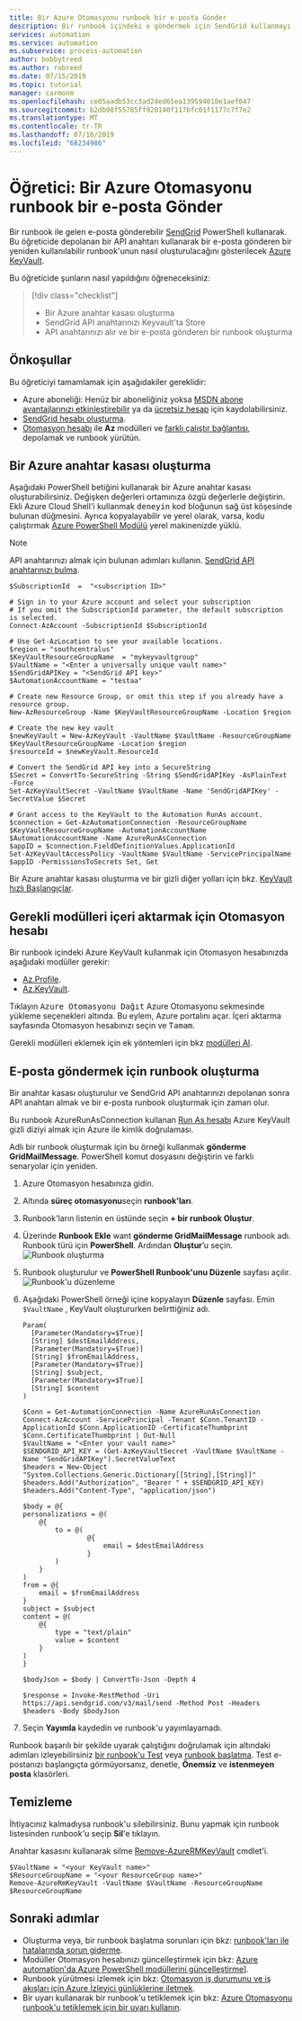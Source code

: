 ```yaml
---
title: Bir Azure Otomasyonu runbook bir e-posta Gönder
description: Bir runbook içindeki e göndermek için SendGrid kullanmayı öğrenin.
services: automation
ms.service: automation
ms.subservice: process-automation
author: bobbytreed
ms.author: robreed
ms.date: 07/15/2019
ms.topic: tutorial
manager: carmonm
ms.openlocfilehash: ce05aadb53cc3ad24ed65ea139594010e1aef047
ms.sourcegitcommit: b2db98f55785ff920140f117bfc01f1177c7f7e2
ms.translationtype: MT
ms.contentlocale: tr-TR
ms.lasthandoff: 07/16/2019
ms.locfileid: "68234986"
---
```

# <a name="tutorial-send-an-email-from-an-azure-automation-runbook"></a>Öğretici: Bir Azure Otomasyonu runbook bir e-posta Gönder

Bir runbook ile gelen e-posta gönderebilir [SendGrid](https://sendgrid.com/solutions) PowerShell kullanarak. Bu öğreticide depolanan bir API anahtarı kullanarak bir e-posta gönderen bir yeniden kullanılabilir runbook'unun nasıl oluşturulacağını gösterilecek [Azure KeyVault](/azure/key-vault/).

Bu öğreticide şunların nasıl yapıldığını öğreneceksiniz:

> [!div class="checklist"]
>
> * Bir Azure anahtar kasası oluşturma
> * SendGrid API anahtarınızı Keyvault'ta Store
> * API anahtarınızı alır ve bir e-posta gönderen bir runbook oluşturma

## <a name="prerequisites"></a>Önkoşullar

Bu öğreticiyi tamamlamak için aşağıdakiler gereklidir:

* Azure aboneliği: Henüz bir aboneliğiniz yoksa [MSDN abone avantajlarınızı etkinleştirebilir](https://azure.microsoft.com/pricing/member-offers/msdn-benefits-details/) ya da [ücretsiz hesap](https://azure.microsoft.com/free/?WT.mc_id=A261C142F) için kaydolabilirsiniz.
* [SendGrid hesabı oluşturma](/azure/sendgrid-dotnet-how-to-send-email#create-a-sendgrid-account).
* [Otomasyon hesabı](automation-offering-get-started.md) ile **Az** modülleri ve [farklı çalıştır bağlantısı](automation-create-runas-account.md), depolamak ve runbook yürütün.

## <a name="create-an-azure-keyvault"></a>Bir Azure anahtar kasası oluşturma

Aşağıdaki PowerShell betiğini kullanarak bir Azure anahtar kasası oluşturabilirsiniz. Değişken değerleri ortamınıza özgü değerlerle değiştirin. Ekli Azure Cloud Shell'i kullanmak <kbd>deneyin</kbd> kod bloğunun sağ üst köşesinde bulunan düğmesini. Ayrıca kopyalayabilir ve yerel olarak, varsa, kodu çalıştırmak [Azure PowerShell Modülü](/powershell/azure/install-az-ps) yerel makinenizde yüklü.

> [!NOTE]
> API anahtarınızı almak için bulunan adımları kullanın. [SendGrid API anahtarınızı bulma](/azure/sendgrid-dotnet-how-to-send-email#to-find-your-sendgrid-api-key).

```azurepowershell-interactive
$SubscriptionId  =  "<subscription ID>"

# Sign in to your Azure account and select your subscription
# If you omit the SubscriptionId parameter, the default subscription is selected.
Connect-AzAccount -SubscriptionId $SubscriptionId

# Use Get-AzLocation to see your available locations.
$region = "southcentralus"
$KeyVaultResourceGroupName  = "mykeyvaultgroup"
$VaultName = "<Enter a universally unique vault name>"
$SendGridAPIKey = "<SendGrid API key>"
$AutomationAccountName = "testaa"

# Create new Resource Group, or omit this step if you already have a resource group.
New-AzResourceGroup -Name $KeyVaultResourceGroupName -Location $region

# Create the new key vault
$newKeyVault = New-AzKeyVault -VaultName $VaultName -ResourceGroupName $KeyVaultResourceGroupName -Location $region
$resourceId = $newKeyVault.ResourceId

# Convert the SendGrid API key into a SecureString
$Secret = ConvertTo-SecureString -String $SendGridAPIKey -AsPlainText -Force
Set-AzKeyVaultSecret -VaultName $VaultName -Name 'SendGridAPIKey' -SecretValue $Secret

# Grant access to the KeyVault to the Automation RunAs account.
$connection = Get-AzAutomationConnection -ResourceGroupName $KeyVaultResourceGroupName -AutomationAccountName $AutomationAccountName -Name AzureRunAsConnection
$appID = $connection.FieldDefinitionValues.ApplicationId
Set-AzKeyVaultAccessPolicy -VaultName $VaultName -ServicePrincipalName $appID -PermissionsToSecrets Set, Get
```

Bir Azure anahtar kasası oluşturma ve bir gizli diğer yolları için bkz. [KeyVault hızlı Başlangıçlar](/azure/key-vault/).

## <a name="import-required-modules-to-your-automation-account"></a>Gerekli modülleri içeri aktarmak için Otomasyon hesabı

Bir runbook içindeki Azure KeyVault kullanmak için Otomasyon hesabınızda aşağıdaki modüller gerekir:

* [Az.Profile](https://www.powershellgallery.com/packages/Az.Profile).
* [Az.KeyVault](https://www.powershellgallery.com/packages/Az.KeyVault).

Tıklayın <kbd>Azure Otomasyonu Dağıt</kbd> Azure Otomasyonu sekmesinde yükleme seçenekleri altında. Bu eylem, Azure portalını açar. İçeri aktarma sayfasında Otomasyon hesabınızı seçin ve <kbd>Tamam</kbd>.

Gerekli modülleri eklemek için ek yöntemleri için bkz [modülleri Al](/azure/automation/shared-resources/modules#import-modules).

## <a name="create-the-runbook-to-send-an-email"></a>E-posta göndermek için runbook oluşturma

Bir anahtar kasası oluşturulur ve SendGrid API anahtarınızı depolanan sonra API anahtarı almak ve bir e-posta runbook oluşturmak için zaman olur.

Bu runbook AzureRunAsConnection kullanan [Run As hesabı](automation-create-runas-account.md) Azure KeyVault gizli diziyi almak için Azure ile kimlik doğrulaması.

Adlı bir runbook oluşturmak için bu örneği kullanmak **gönderme GridMailMessage**. PowerShell komut dosyasını değiştirin ve farklı senaryolar için yeniden.

1. Azure Otomasyon hesabınıza gidin.
2. Altında **süreç otomasyonu**seçin **runbook'ları**.
3. Runbook'ların listenin en üstünde seçin **+ bir runbook Oluştur**.
4. Üzerinde **Runbook Ekle** want **gönderme GridMailMessage** runbook adı. Runbook türü için **PowerShell**. Ardından **Oluştur**’u seçin.
   ![Runbook oluşturma](./media/automation-send-email/automation-send-email-runbook.png)
5. Runbook oluşturulur ve **PowerShell Runbook'unu Düzenle** sayfası açılır.
   ![Runbook'u düzenleme](./media/automation-send-email/automation-send-email-edit.png)
6. Aşağıdaki PowerShell örneği içine kopyalayın **Düzenle** sayfası. Emin `$VaultName` , KeyVault oluştururken belirttiğiniz adı.

    ```powershell-interactive
    Param(
      [Parameter(Mandatory=$True)]
      [String] $destEmailAddress,
      [Parameter(Mandatory=$True)]
      [String] $fromEmailAddress,
      [Parameter(Mandatory=$True)]
      [String] $subject,
      [Parameter(Mandatory=$True)]
      [String] $content
    )

    $Conn = Get-AutomationConnection -Name AzureRunAsConnection
    Connect-AzAccount -ServicePrincipal -Tenant $Conn.TenantID -ApplicationId $Conn.ApplicationID -CertificateThumbprint $Conn.CertificateThumbprint | Out-Null
    $VaultName = "<Enter your vault name>"
    $SENDGRID_API_KEY = (Get-AzKeyVaultSecret -VaultName $VaultName -Name "SendGridAPIKey").SecretValueText
    $headers = New-Object "System.Collections.Generic.Dictionary[[String],[String]]"
    $headers.Add("Authorization", "Bearer " + $SENDGRID_API_KEY)
    $headers.Add("Content-Type", "application/json")

    $body = @{
    personalizations = @(
        @{
            to = @(
                    @{
                        email = $destEmailAddress
                    }
            )
        }
    )
    from = @{
        email = $fromEmailAddress
    }
    subject = $subject
    content = @(
        @{
            type = "text/plain"
            value = $content
        }
    )
    }

    $bodyJson = $body | ConvertTo-Json -Depth 4

    $response = Invoke-RestMethod -Uri https://api.sendgrid.com/v3/mail/send -Method Post -Headers $headers -Body $bodyJson
    ```

7. Seçin **Yayımla** kaydedin ve runbook'u yayımlayamadı.

Runbook başarılı bir şekilde uyarak çalıştığını doğrulamak için altındaki adımları izleyebilirsiniz [bir runbook'u Test](manage-runbooks.md#test-a-runbook) veya [runbook başlatma](start-runbooks.md).
Test e-postanızı başlangıçta görmüyorsanız, denetle, **Önemsiz** ve **istenmeyen posta** klasörleri.

## <a name="clean-up"></a>Temizleme

İhtiyacınız kalmadıysa runbook'u silebilirsiniz. Bunu yapmak için runbook listesinden runbook'u seçip **Sil**'e tıklayın.

Anahtar kasasını kullanarak silme [Remove-AzureRMKeyVault](/powershell/module/azurerm.keyvault/remove-azurermkeyvault?view=azurermps) cmdlet'i.

```azurepowershell-interactive
$VaultName = "<your KeyVault name>"
$ResourceGroupName = "<your ResourceGroup name>"
Remove-AzureRmKeyVault -VaultName $VaultName -ResourceGroupName $ResourceGroupName
```

## <a name="next-steps"></a>Sonraki adımlar

* Oluşturma veya, bir runbook başlatma sorunları için bkz: [runbook'ları ile hatalarında sorun giderme](./troubleshoot/runbooks.md).
* Modüller Otomasyon hesabınızı güncelleştirmek için bkz: [Azure automation'da Azure PowerShell modüllerini güncelleştirme](automation-update-azure-modules.md)].
* Runbook yürütmesi izlemek için bkz: [Otomasyon iş durumunu ve iş akışları için Azure İzleyici günlüklerine iletmek](automation-manage-send-joblogs-log-analytics.md).
* Bir uyarı kullanarak bir runbook'u tetiklemek için bkz: [Azure Otomasyonu runbook'u tetiklemek için bir uyarı kullanın](automation-create-alert-triggered-runbook.md).
